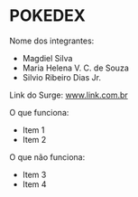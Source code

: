 # POKEDEX

Nome dos integrantes: 
- Magdiel Silva
- Maria Helena V. C. de Souza
- Silvio Ribeiro Dias Jr.

Link do Surge: www.link.com.br

O que funciona:
- Item 1
- Item 2

O que não funciona: 
- Item 3
- Item 4
